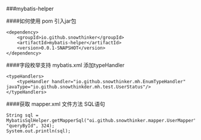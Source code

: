 ###mybatis-helper

####如何使用
pom 引入jar包
~~~
<dependency>
	<groupId>io.github.snowthinker</groupId>
	<artifactId>mybatis-helper</artifactId>
	<version>0.0.1-SNAPSHOT</version>
</dependency>
~~~

####字段枚举支持
mybatis.xml 添加typeHandler
~~~
<typeHandlers>
    <typeHandler handler="io.github.snowthinker.mh.EnumTypeHandler" javaType="io.github.snowthinkder.mh.test.UserStatus"/>
</typeHandlers>
~~~

####获取 mapper.xml 文件方法 SQL语句
~~~
String sql = MybatisSqlHelper.getMapperSql("oi.github.snowthinker.mapper.UserMapper", "queryById", 324);
System.out.println(sql);
~~~

